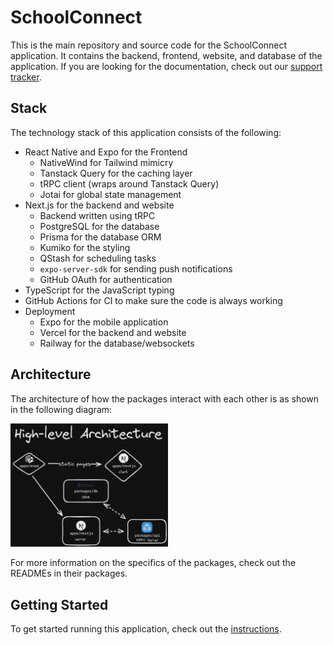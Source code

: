# SchoolConnect

This is the main repository and source code for the SchoolConnect application. It contains the backend, frontend, website, and database of the application. If you are looking for the documentation, check out our [support tracker](https://github.com/Yash-Singh1/schoolconnect/issues).

## Stack

The technology stack of this application consists of the following:

- React Native and Expo for the Frontend
  - NativeWind for Tailwind mimicry
  - Tanstack Query for the caching layer
  - tRPC client (wraps around Tanstack Query)
  - Jotai for global state management
- Next.js for the backend and website
  - Backend written using tRPC
  - PostgreSQL for the database
  - Prisma for the database ORM
  - Kumiko for the styling
  - QStash for scheduling tasks
  - `expo-server-sdk` for sending push notifications
  - GitHub OAuth for authentication
- TypeScript for the JavaScript typing
- GitHub Actions for CI to make sure the code is always working
- Deployment
  - Expo for the mobile application
  - Vercel for the backend and website
  - Railway for the database/websockets

## Architecture

The architecture of how the packages interact with each other is as shown in the following diagram:

<img src="./docs/highlevel.png" alt="Architecture Diagram" width="50%" />

For more information on the specifics of the packages, check out the READMEs in their packages.

## Getting Started

To get started running this application, check out the [instructions](./INSTRUCTIONS.md).
